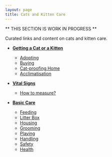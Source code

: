 ```yaml
---
layout: page
title: Cats and Kitten Care
---
```


** THIS SECTION IS WORK IN PROGRESS **

Curated links and content on cats and kitten care.

- [**Getting a Cat or a Kitten**](getting-a-cat)
  - [Adopting](getting-a-cat#adopting)
  - [Buying](getting-a-cat#buying)
  - [Cat-proofing Home](getting-a-cat#cat-proofing-home)
  - [Acclimatisation](getting-a-cat#acclimatisation)

- [**Vital Signs**](vitals)
  - [How to measure?](vitals#how-to-measure)

- [**Basic Care**](basic-cat-care)
  - [Feeding](basic-cat-care#feeding)
  - [Litter Box](basic-cat-care#litter-box)
  - [Housing](basic-cat-care#housing)
  - [Grooming](basic-cat-care#grooming)
  - [Playing](basic-cat-care#playing)
  - [Handling](basic-cat-care#handling)
  - [Safety](basic-cat-care#safety)
  - [Health](basic-cat-care#health)
